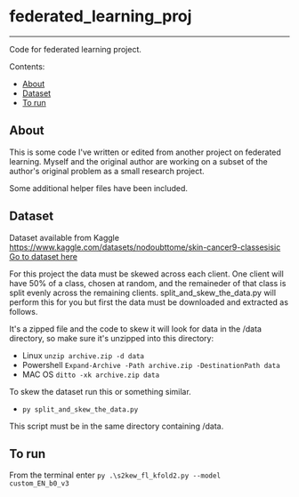 # federated_learning_proj

---

Code for federated learning project.

Contents:
 - [About](##-About)
 - [Dataset](##-Dataset)
 - [To run](##-To-Run)
 
 ## About
 
 This is some code I've written or edited from another project on federated learning. Myself and the original author are working on a subset of the author's original problem as a small research project.

 Some additional helper files have been included.
 
 ## Dataset
 
 Dataset available from Kaggle https://www.kaggle.com/datasets/nodoubttome/skin-cancer9-classesisic
 [Go to dataset here](https://www.kaggle.com/datasets/nodoubttome/skin-cancer9-classesisic)
 
 For this project the data must be skewed across each client. One client will have 50% of a class, chosen at random, and the remaineder of that class is split evenly across the remaining clients. split_and_skew_the_data.py will perform this for you but first the data must be downloaded and extracted as follows.
 
 It's a zipped file and the code to skew it will look for data in the /data directory, so make sure it's unzipped into this directory:
- Linux ```unzip archive.zip -d data```
- Powershell ```Expand-Archive -Path archive.zip -DestinationPath data```
- MAC OS ```ditto -xk archive.zip data```
 
 To skew the dataset run this or something similar.
 - ```py split_and_skew_the_data.py```

This script must be in the same directory containing /data.
 
 ## To run
 
 From the terminal enter <code>py .\s2kew_fl_kfold2.py --model custom_EN_b0_v3</code>
 
